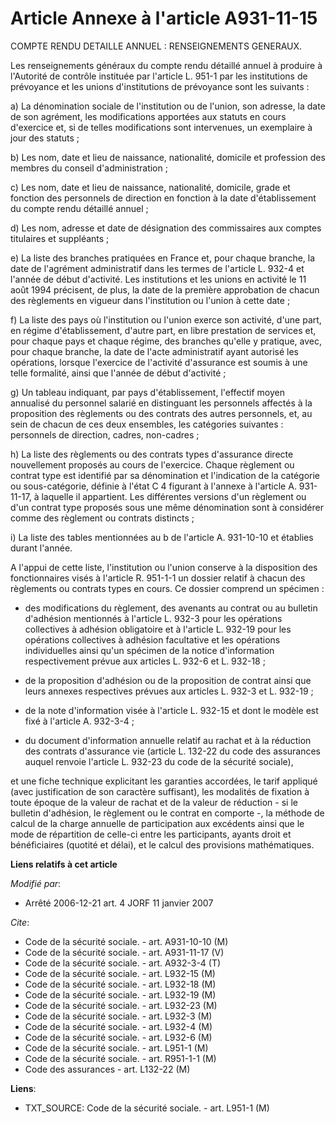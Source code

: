 # Article Annexe à l'article A931-11-15

COMPTE RENDU DETAILLE ANNUEL : RENSEIGNEMENTS GENERAUX. 

Les renseignements généraux du compte rendu détaillé annuel à produire à l'Autorité de contrôle instituée par l'article L.
951-1 par les institutions de prévoyance et les unions d'institutions de prévoyance sont les suivants :

a) La dénomination sociale de l'institution ou de l'union, son adresse, la date de son agrément, les modifications apportées
aux statuts en cours d'exercice et, si de telles modifications sont intervenues, un exemplaire à jour des statuts ;

b) Les nom, date et lieu de naissance, nationalité, domicile et profession des membres du conseil d'administration ;

c) Les nom, date et lieu de naissance, nationalité, domicile, grade et fonction des personnels de direction en fonction à la
date d'établissement du compte rendu détaillé annuel ;

d) Les nom, adresse et date de désignation des commissaires aux comptes titulaires et suppléants ;

e) La liste des branches pratiquées en France et, pour chaque branche, la date de l'agrément administratif dans les termes de
l'article L. 932-4 et l'année de début d'activité. Les institutions et les unions en activité le 11 août 1994 précisent, de
plus, la date de la première approbation de chacun des règlements en vigueur dans l'institution ou l'union à cette date ;

f) La liste des pays où l'institution ou l'union exerce son activité, d'une part, en régime d'établissement, d'autre part, en
libre prestation de services et, pour chaque pays et chaque régime, des branches qu'elle y pratique, avec, pour chaque
branche, la date de l'acte administratif ayant autorisé les opérations, lorsque l'exercice de l'activité d'assurance est
soumis à une telle formalité, ainsi que l'année de début d'activité ;

g) Un tableau indiquant, par pays d'établissement, l'effectif moyen annualisé du personnel salarié en distinguant les
personnels affectés à la proposition des règlements ou des contrats des autres personnels, et, au sein de chacun de ces deux
ensembles, les catégories suivantes : personnels de direction, cadres, non-cadres ;

h) La liste des règlements ou des contrats types d'assurance directe nouvellement proposés au cours de l'exercice. Chaque
règlement ou contrat type est identifié par sa dénomination et l'indication de la catégorie ou sous-catégorie, définie à
l'état C 4 figurant à l'annexe à l'article A. 931-11-17, à laquelle il appartient. Les différentes versions d'un règlement ou
d'un contrat type proposés sous une même dénomination sont à considérer comme des règlement ou contrats distincts ;

i) La liste des tables mentionnées au b de l'article A. 931-10-10 et établies durant l'année.

A l'appui de cette liste, l'institution ou l'union conserve à la disposition des fonctionnaires visés à l'article R. 951-1-1
un dossier relatif à chacun des règlements ou contrats types en cours. Ce dossier comprend un spécimen :

- des modifications du règlement, des avenants au contrat ou au bulletin d'adhésion mentionnés à l'article L. 932-3 pour les
opérations collectives à adhésion obligatoire et à l'article L. 932-19 pour les opérations collectives à adhésion facultative
et les opérations individuelles ainsi qu'un spécimen de la notice d'information respectivement prévue aux articles L. 932-6
et L. 932-18 ;

- de la proposition d'adhésion ou de la proposition de contrat ainsi que leurs annexes respectives prévues aux articles L.
932-3 et L. 932-19 ;

- de la note d'information visée à l'article L. 932-15 et dont le modèle est fixé à l'article A. 932-3-4 ;

- du document d'information annuelle relatif au rachat et à la réduction des contrats d'assurance vie (article L. 132-22 du
code des assurances auquel renvoie l'article L. 932-23 du code de la sécurité sociale),

et une fiche technique explicitant les garanties accordées, le tarif appliqué (avec justification de son caractère
suffisant), les modalités de fixation à toute époque de la valeur de rachat et de la valeur de réduction - si le bulletin
d'adhésion, le règlement ou le contrat en comporte -, la méthode de calcul de la charge annuelle de participation aux
excédents ainsi que le mode de répartition de celle-ci entre les participants, ayants droit et bénéficiaires (quotité et
délai), et le calcul des provisions mathématiques.

**Liens relatifs à cet article**

_Modifié par_:

  - Arrêté 2006-12-21 art. 4 JORF 11 janvier 2007

_Cite_:

  - Code de la sécurité sociale. - art. A931-10-10 (M)
  - Code de la sécurité sociale. - art. A931-11-17 (V)
  - Code de la sécurité sociale. - art. A932-3-4 (T)
  - Code de la sécurité sociale. - art. L932-15 (M)
  - Code de la sécurité sociale. - art. L932-18 (M)
  - Code de la sécurité sociale. - art. L932-19 (M)
  - Code de la sécurité sociale. - art. L932-23 (M)
  - Code de la sécurité sociale. - art. L932-3 (M)
  - Code de la sécurité sociale. - art. L932-4 (M)
  - Code de la sécurité sociale. - art. L932-6 (M)
  - Code de la sécurité sociale. - art. L951-1 (M)
  - Code de la sécurité sociale. - art. R951-1-1 (M)
  - Code des assurances - art. L132-22 (M)

**Liens**:

  - TXT_SOURCE: Code de la sécurité sociale. - art. L951-1 (M)
